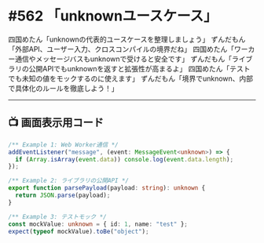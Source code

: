 # #562 「unknownユースケース」

四国めたん「unknownの代表的ユースケースを整理しましょう」
ずんだもん「外部API、ユーザー入力、クロスコンパイルの境界だね」
四国めたん「ワーカー通信やメッセージバスもunknownで受けると安全です」
ずんだもん「ライブラリの公開APIでもunknownを返すと拡張性が高まるよ」
四国めたん「テストでも未知の値をモックするのに使えます」
ずんだもん「境界でunknown、内部で具体化のルールを徹底しよう！」

---

## 📺 画面表示用コード

```typescript
/** Example 1: Web Worker通信 */
addEventListener("message", (event: MessageEvent<unknown>) => {
  if (Array.isArray(event.data)) console.log(event.data.length);
});

/** Example 2: ライブラリの公開API */
export function parsePayload(payload: string): unknown {
  return JSON.parse(payload);
}

/** Example 3: テストモック */
const mockValue: unknown = { id: 1, name: "test" };
expect(typeof mockValue).toBe("object");
```
